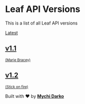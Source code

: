 # Leaf API Versions

This is a list of all Leaf API versions

<div class="version-cards">
  <a href="/#/leaf-api/v/1.1/" class="version-card">
    <div class="tag -stable">Latest</div>
    <h2>v1.1</h2>
    <small>(Marie Bracey)</small>
  </a>
  <a href="/#/leaf-api/v/1.2/" class="version-card">
    <h2>v1.2</h2>
    <small>(Stick on fire)</small>
  </a>
  <!-- <a href="/#/leaf-api/v/2.0-beta/" class="version-card">
    <div class="tag -beta">Latest (Beta)</div>
    <h2>v2.0 Beta</h2>
    <small>(Aloe Beta)</small>
  </a> -->
</div>

Built with ❤ by [**Mychi Darko**](//mychi.netlify.app)
